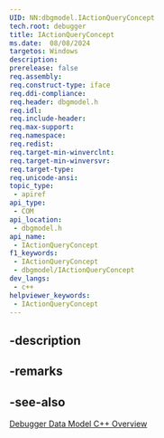 ```yaml
---
UID: NN:dbgmodel.IActionQueryConcept
tech.root: debugger
title: IActionQueryConcept
ms.date:  08/08/2024
targetos: Windows
description: 
prerelease: false
req.assembly: 
req.construct-type: iface
req.ddi-compliance: 
req.header: dbgmodel.h
req.idl: 
req.include-header: 
req.max-support: 
req.namespace: 
req.redist: 
req.target-min-winverclnt: 
req.target-min-winversvr: 
req.target-type: 
req.unicode-ansi: 
topic_type:
 - apiref
api_type:
 - COM
api_location:
 - dbgmodel.h
api_name:
 - IActionQueryConcept
f1_keywords:
 - IActionQueryConcept
 - dbgmodel/IActionQueryConcept
dev_langs:
 - c++
helpviewer_keywords:
 - IActionQueryConcept
---
```


## -description

## -remarks

## -see-also

[Debugger Data Model C++ Overview](/windows-hardware/drivers/debugger/data-model-cpp-overview)
